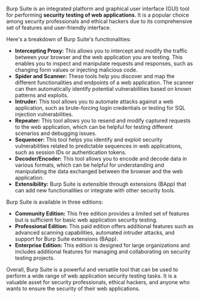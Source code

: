 Burp Suite is an integrated platform and graphical user interface (GUI) tool for performing **security testing of web applications**. It is a popular choice among security professionals and ethical hackers due to its comprehensive set of features and user-friendly interface.

Here's a breakdown of Burp Suite's functionalities:

- **Intercepting Proxy:** This allows you to intercept and modify the traffic between your browser and the web application you are testing. This enables you to inspect and manipulate requests and responses, such as changing form values or injecting malicious code.
- **Spider and Scanner:** These tools help you discover and map the different functionalities and endpoints of a web application. The scanner can then automatically identify potential vulnerabilities based on known patterns and exploits.
- **Intruder:** This tool allows you to automate attacks against a web application, such as brute-forcing login credentials or testing for SQL injection vulnerabilities.
- **Repeater:** This tool allows you to resend and modify captured requests to the web application, which can be helpful for testing different scenarios and debugging issues.
- **Sequencer:** This tool helps you identify and exploit security vulnerabilities related to predictable sequences in web applications, such as session IDs or authentication tokens.
- **Decoder/Encoder:** This tool allows you to encode and decode data in various formats, which can be helpful for understanding and manipulating the data exchanged between the browser and the web application.
- **Extensibility:** Burp Suite is extensible through extensions (BApp) that can add new functionalities or integrate with other security tools.

Burp Suite is available in three editions:

- **Community Edition:** This free edition provides a limited set of features but is sufficient for basic web application security testing.
- **Professional Edition:** This paid edition offers additional features such as advanced scanning capabilities, automated intruder attacks, and support for Burp Suite extensions (BApp).
- **Enterprise Edition:** This edition is designed for large organizations and includes additional features for managing and collaborating on security testing projects.

Overall, Burp Suite is a powerful and versatile tool that can be used to perform a wide range of web application security testing tasks. It is a valuable asset for security professionals, ethical hackers, and anyone who wants to ensure the security of their web applications.